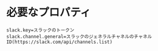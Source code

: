 必要なプロパティ
===

```
slack.key=スラックのトークン
slack.channel.general=スラックのジェネラルチャネルのチャネルID(https://slack.com/api/channels.list)
```
